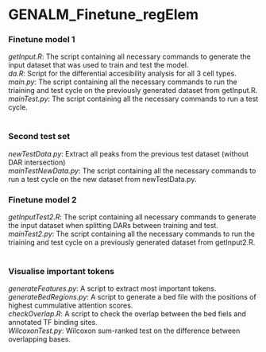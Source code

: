 # GENALM_Finetune_regElem

### Finetune model 1
*getInput.R*: The script containing all necessary commands to generate the input dataset that was used to train and test the model. <br>
*da.R*: Script for the differential accesibility analysis for all 3 cell types. <br>
*main.py*: The script containing all the necessary commands to run the triaining and test cycle on the previously generated dataset from getInput.R. <br>
*mainTest.py*: The script containing all the necessary commands to run a test cycle. <br>
<br>
### Second test set
*newTestData.py*: Extract all peaks from the previous test dataset (without DAR intersection)<br>
*mainTestNewData.py*: The script containing all the necessary commands to run a test cycle on the new dataset from newTestData.py. <br>
<b4>

### Finetune model 2
*getInputTest2.R*: The script containing all necessary commands to generate the input dataset when splitting DARs between training and test. <br>
*mainTest2.py*: The script containing all the necessary commands to run the triaining and test cycle on a previously generated dataset from getInput2.R. <br>
<br>

### Visualise important tokens
*generateFeatures.py*: A script to extract most important tokens.<br>
*generateBedRegions.py*: A script to generate a bed file with the positions of highest cummulative attention scores.<br>
*checkOverlap.R*: A script to check the overlap between the bed fiels and annotated TF binding sites.<br>
*WilcoxonTest.py*: Wilcoxon sum-ranked test on the difference between overlapping bases.<br>

